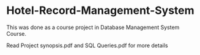 # Hotel-Record-Management-System
This was done as a course project in Database Management System Course.

Read Project synopsis.pdf and SQL Queries.pdf  for more details
